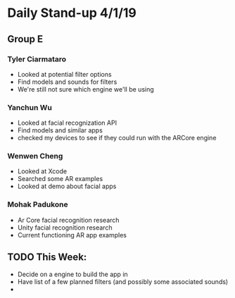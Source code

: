 # Daily Stand-up 4/1/19
## Group E

### Tyler Ciarmataro
- Looked at potential filter options
- Find models and sounds for filters
- We're still not sure which engine we'll be using

### Yanchun Wu
- Looked at facial recognization API
- Find models and similar apps
- checked my devices to see if they could run with the ARCore engine

### Wenwen Cheng
- Looked at Xcode
- Searched some AR examples
- Looked at demo about facial apps

### Mohak Padukone 
- Ar Core facial recognition research
- Unity facial recognition research
- Current functioning AR app examples

## TODO This Week:
- Decide on a engine to build the app in
- Have list of a few planned filters (and possibly some associated sounds)
- 